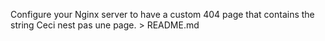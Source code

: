 Configure your Nginx server to have a custom 404 page that contains the string Ceci nest pas une page. > README.md
 
